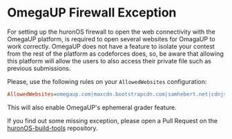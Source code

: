 # OmegaUP Firewall Exception

For setting up the huronOS firewall to open the web connectivity with the OmegaUP platform, is required to open several websites for OmagaUP to work correctly. OmegaUP does not have a feature to isolate your contest from the rest of the platform as codeforces does, so, be aware that allowing this platform will allow the users to also access their private file such as previous submissions.

Please, use the following rules on your `AllowedWebsites` configuration:
```ini title="directives.hdf"
AllowedWebsites=omegaup.com|maxcdn.bootstrapcdn.com|samhebert.net|cdnjs.cloudflare.com
```

This will also enable OmegaUP's ephemeral grader feature.

If you find out some missing exception, please open a Pull Request on the [huronOS-build-tools](https://github.com/equetzal/huronOS-build-tools) repository.